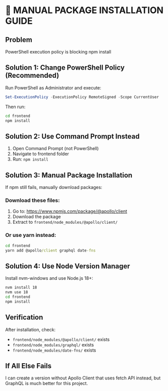# 🚨 MANUAL PACKAGE INSTALLATION GUIDE

## Problem
PowerShell execution policy is blocking npm install

## Solution 1: Change PowerShell Policy (Recommended)

Run PowerShell as Administrator and execute:
```powershell
Set-ExecutionPolicy -ExecutionPolicy RemoteSigned -Scope CurrentUser
```

Then run:
```cmd
cd frontend
npm install
```

## Solution 2: Use Command Prompt Instead

1. Open Command Prompt (not PowerShell)
2. Navigate to frontend folder
3. Run: `npm install`

## Solution 3: Manual Package Installation

If npm still fails, manually download packages:

### Download these files:
1. Go to: https://www.npmjs.com/package/@apollo/client
2. Download the package
3. Extract to `frontend/node_modules/@apollo/client/`

### Or use yarn instead:
```cmd
cd frontend
yarn add @apollo/client graphql date-fns
```

## Solution 4: Use Node Version Manager

Install nvm-windows and use Node.js 18+:
```cmd
nvm install 18
nvm use 18
cd frontend
npm install
```

## Verification

After installation, check:
- `frontend/node_modules/@apollo/client/` exists
- `frontend/node_modules/graphql/` exists
- `frontend/node_modules/date-fns/` exists

## If All Else Fails

I can create a version without Apollo Client that uses fetch API instead, but GraphQL is much better for this project.

